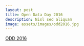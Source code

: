 ```yaml
---
layout: post
title: Open Data Day 2016
description: Nisl sed aliquam
image: assets/images/odd2016.jpg
---
```


<a class="twitter-moment" href="https://twitter.com/i/moments/826150964646256641">ODD 2016</a>
<script async src="//platform.twitter.com/widgets.js" charset="utf-8"></script>
